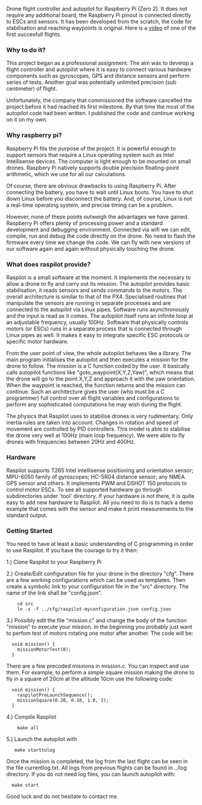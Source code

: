 

Drone flight controller and autopilot for Raspberry Pi (Zero 2). It does not
require any additional board, the Raspberry Pi pinout is connected
directly to ESCs and sensors. It has been developed from the scratch,
the code for stabilisation and reaching waypoints is original.
 Here is a [video](https://www.youtube.com/watch?v=454NIqCr8b4) of one of the
first succesfull flights.

### Why to do it?

This project began as a professional assignment. The aim was to
develop a flight controller and autopilot where it is easy to connect
various hardware components such as gyroscopes, GPS and distance
sensors and perform series of tests. Another goal was potentially
unlimited precision (sub centimeter) of flight.

Unfortunately, the company that commissioned the software cancelled
the project before it had reached its first milestone. By that time
the most of the autopilot code had been written. I published the code
and continue working on it on my own.



### Why raspberry pi?


Raspberry Pi fits the purpose of the project. It is powerful enough to
support sensors that require a Linux operating system such as Intel
Intellisense devices. The computer is light enough to be mounted on
small drones. Raspbery Pi natively supports double precision
floating-point arithmetic, which we use for all our calculations.

Of course, there are obvious drawbacks to using Raspberry Pi. After
connecting the battery, you have to wait until Linux boots. You have
to shut down Linux before you disconnect the battery. And, of course,
Linux is not a real-time operating system, and precise timing can be a
problem.


However, none of these points outweigh the advantages we have
gained. Raspberry Pi offers plenty of processing power and a standard
development and debugging environment. Connected via wifi we can edit,
compile, run and debug the code directly on the drone. No need to
flash the firmware every time we change the code. We can fly with new
versions of our software again and again without physically touching
the drone.




### What does raspilot provide?

Raspilot is a small software at the moment. It implements the
necessary to allow a drone to fly and carry out its mission.  The
autopilot provides basic stabilisation, it reads sensors and sends
commands to the motors.  The overall architecture is similar to that
of the PX4. Specialised routines that manipulate the sensors are
running in separate processes and are connected to the autopilot via
Linux pipes. Software runs asynchronously and the input is read as it
comes.  The autopilot itself runs an infinite loop at an adjustable
frequency, usually 100Hz. Software that physically controls motors (or
ESCs) runs in a separate process that is connected through Linux pipes
as well. It makes it easy to integrate specific ESC protocols or
specific motor hardware.


From the user point of view, the whole autopilot behaves like a
library. The main program initialises the autopilot and then executes
a mission for the drone to follow.  The mission is a C function coded
by the user. It basically calls autopilot functions like
"goto_waypoint(X,Y,Z,Yaw)", which means that the drone will go to the
point X,Y,Z and approach it with the yaw orientation. When the
waypoint is reached, the function returns and the mission can
continue. Such an architecture gives the user (who must be a C
programmer) full control over all flight variables and configurations
to perform any sophisticated computations he may wish during the
flight.

The physics that Raspilot uses to stabilise drones is very
rudimentary. Only inertia rules are taken into account. Changes in
rotation and speed of movement are controlled by PID controllers. This
model is able to stabilise the drone very well at 100Hz (main loop
frequency). We were able to fly drones with frequencies between 20Hz
and 400Hz.



### Hardware

Raspilot supports T265 Intel intellisense positioning and orientation
sensor; MPU-6050 family of gyroscopes; HC-SR04 distance sensor; any
NMEA GPS sensor and others. It implements PWM and DSHOT 150 protocols
to control motor ESCs.  To see all supported hardware go through
subdirectories under 'tool' directory. If your hardware is not there,
it is quite easy to add new hardware to Raspilot. All you need to do
is to hack a demo example that comes with the sensor and make it print
measurements to the standard output.

### Getting Started

You need to have at least a basic understanding of C programming in
order to use Raspilot. If you have the courage to try it then:

1.) Clone Raspilot to your Raspberry Pi

2.) Create/Edit configuration file for your drone in the directory
"cfg". There are a few working configurations which can be used as
templates. Then create a symbolic link to your configuration file in
the "src" directory. The name of the link shall be "config.json".

```
    cd src
    ln -s -f ../cfg/raspilot-myconfiguration.json config.json
```

3.) Possibly edit the file "mission.c" and change the body of the
function "mission" to execute your mission. In the beginning you
probably just want to perfom test of motors rotating one motor after
another. The code will be:

```
  void mission() {
    missionMotorTest(0);
  }
```

There are a few precoded missions in mission.c. You can inspect and
use them.  For example, to perform a simple square mission making the
drone to fly in a square of 20cm at the altitude 10cm use the following
code:

```
  void mission() {
    raspilotPreLaunchSequence();
    missionSquare(0.20, 0.10, 1.0, 1);
  }
```


4.) Compile Raspilot

```
    make all
```

5.) Launch the autopilot with

```
   make starttolog
```

Once the mission is completed, the log from the last flight can be
seen in the file currentlog.txt. All logs from previous flights can be
found in ../log directory. If you do not need log files, you can
launch autopilot with:

```
  make start
```


Good luck and do not hesitate to contact me.




